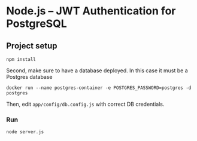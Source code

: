 # Node.js – JWT Authentication for PostgreSQL

## Project setup

```
npm install
```

Second, make sure to have a database deployed. In this case it must be a Postgres database

```
docker run --name postgres-container -e POSTGRES_PASSWORD=postgres -d postgres
```

Then, edit `app/config/db.config.js` with correct DB credentials.

### Run

```
node server.js
```
